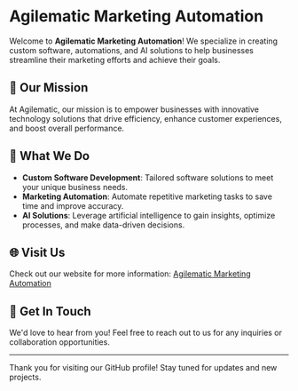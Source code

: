 # Agilematic Marketing Automation

Welcome to **Agilematic Marketing Automation**! We specialize in creating custom software, automations, and AI solutions to help businesses streamline their marketing efforts and achieve their goals.

## 🌟 Our Mission
At Agilematic, our mission is to empower businesses with innovative technology solutions that drive efficiency, enhance customer experiences, and boost overall performance.

## 🚀 What We Do
- **Custom Software Development**: Tailored software solutions to meet your unique business needs.
- **Marketing Automation**: Automate repetitive marketing tasks to save time and improve accuracy.
- **AI Solutions**: Leverage artificial intelligence to gain insights, optimize processes, and make data-driven decisions.

## 🌐 Visit Us
Check out our website for more information: [Agilematic Marketing Automation](https://agilematic.com)

## 🤝 Get In Touch
We'd love to hear from you! Feel free to reach out to us for any inquiries or collaboration opportunities.

---

Thank you for visiting our GitHub profile! Stay tuned for updates and new projects.
